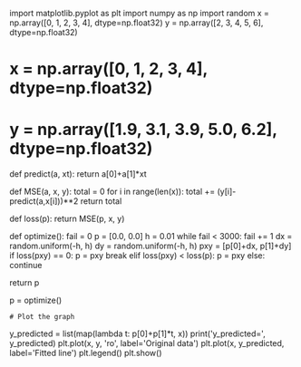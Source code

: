 import matplotlib.pyplot as plt
import numpy as np
import random
x = np.array([0, 1, 2, 3, 4], dtype=np.float32)
y = np.array([2, 3, 4, 5, 6], dtype=np.float32)
# x = np.array([0, 1, 2, 3, 4], dtype=np.float32)
# y = np.array([1.9, 3.1, 3.9, 5.0, 6.2], dtype=np.float32)

def predict(a, xt):
	return a[0]+a[1]*xt

def MSE(a, x, y):
	total = 0
	for i in range(len(x)):
		total += (y[i]-predict(a,x[i]))**2
	return total

def loss(p):
	return MSE(p, x, y)

def optimize():
    fail = 0
    p = [0.0, 0.0]
    h = 0.01
    while fail < 3000:
        fail += 1
        dx = random.uniform(-h, h)
        dy = random.uniform(-h, h)
        pxy = [p[0]+dx, p[1]+dy]
        if loss(pxy) == 0:
            p = pxy
            break
        elif loss(pxy) < loss(p): p = pxy
        else: continue

return p

p = optimize()

    # Plot the graph
y_predicted = list(map(lambda t: p[0]+p[1]*t, x))
print('y_predicted=', y_predicted)
plt.plot(x, y, 'ro', label='Original data')
plt.plot(x, y_predicted, label='Fitted line')
plt.legend()
plt.show()
